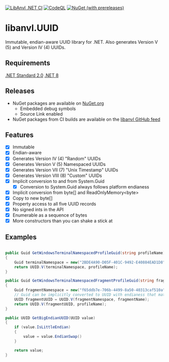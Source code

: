 [![LibAnvl .NET CI](https://github.com/libanvl/uuid/actions/workflows/libanvl-dotnet-ci.yml/badge.svg)](https://github.com/libanvl/uuid/actions/workflows/libanvl-dotnet-ci.yml)
[![CodeQL](https://github.com/libanvl/uuid/actions/workflows/github-code-scanning/codeql/badge.svg)](https://github.com/libanvl/uuid/actions/workflows/github-code-scanning/codeql)
[![NuGet (with prereleases)](https://img.shields.io/nuget/vpre/libanvl.uuid?label=libanvl.uuid)](https://www.nuget.org/packages/libanvl.uuid/)

# libanvl.UUID

Immutable, endian-aware UUID library for .NET. Also generates Version V (5) and Version IV (4) UUIDs.

## Requirements

[.NET Standard 2.0](https://docs.microsoft.com/en-us/dotnet/standard/net-standard)
[.NET 8](https://dotnet.microsoft.com/download/dotnet/8.0)

## Releases

* NuGet packages are available on [NuGet.org](https://www.nuget.org/packages/libanvl.uuid)
  * Embedded debug symbols
  * Source Link enabled
* NuGet packages from CI builds are available on the [libanvl GitHub feed](https://github.com/libanvl/uuid/packages/)

## Features

- [X] Immutable
- [X] Endian-aware
- [X] Generates Version IV (4) "Random" UUIDs
- [X] Generates Version V (5) Namespaced UUIDs
- [X] Generates Version VII (7) "Unix Timestamp" UUIDs
- [X] Generates Version VIII (8) "Custom" UUIDs
- [X] Implicit conversion to and from System.Guid
  - [X] Conversion to System.Guid always follows platform endianess
- [X] Implicit conversion from byte[] and ReadOnlyMemory&lt;byte&gt;
- [X] Copy to new byte[]
- [X] Property access to all five UUID records
- [X] No signed ints in the API
- [X] Enumerable as a sequence of bytes 
- [X] More constructors than you can shake a stick at

## Examples

```csharp

public Guid GetWindowsTerminalNamespacedProfileGuid(string profileName)
{
    Guid terminalNamespace = new("2BDE4A90-D05F-401C-9492-E40884EAD1D8");
    return UUID.V(terminalNamespace, profileName);
}

public Guid GetWindowsTerminalNamespacedFragmentProfileGuid(string fragmentName, string profileName)
{
    Guid fragmentNamespace = new("f65ddb7e-706b-4499-8a50-40313caf510a");
    // Guid can be implicitly converted to UUID with endianess that matches the platform
    UUID fragmentUUID = UUID.V(fragmentNamespace, fragmentName);
    return UUID.V(fragmentUUID, profileName);
}

public UUID GetBigEndianUUID(UUID value)
{
    if (value.IsLittleEndian)
    {
        value = value.EndianSwap()
    }

    return value;
}
```
